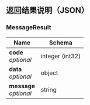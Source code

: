 
<a name="definitions"></a>
## 返回结果说明（JSON）

<a name="messageresult"></a>
### MessageResult

|Name|Schema|
|---|---|
|**code**  <br>*optional*|integer (int32)|
|**data**  <br>*optional*|object|
|**message**  <br>*optional*|string|



